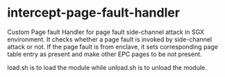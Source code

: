 intercept-page-fault-handler
============================

Custom Page fault Handler for page fault side-channel attack in SGX environment.
It checks whether a page fault is invoked by side-channel attack or not.
If the page fault is from enclave, it sets corresponding page table entry as present
and make other EPC pages to be not present.

load.sh is to load the module while unload.sh is to unload the module.
